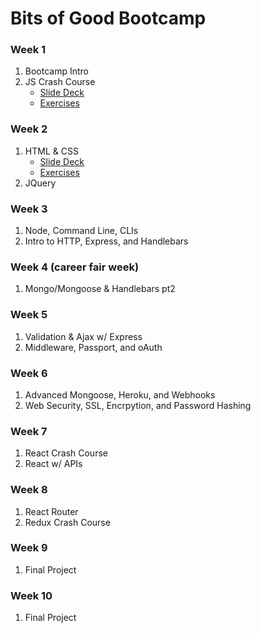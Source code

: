 # Bits of Good Bootcamp

### Week 1
1. Bootcamp Intro
2. JS Crash Course
   - [Slide Deck](https://docs.google.com/presentation/d/1buIrHO2EcgGLL7WIVXJ4vgJGPsd2rNt0a-DCv-SAId8/edit?usp=sharing)
   - [Exercises](https://github.com/GTBitsOfGood/bootcamp/tree/master/1_javascript)
### Week 2
1. HTML & CSS
    - [Slide Deck](https://docs.google.com/presentation/d/1POMfrkOvPWVUZCEXwS5x2iylqtFox02bhPeyx4xM3w4/edit?usp=sharing)
    - [Exercises](https://github.com/GTBitsOfGood/bootcamp/tree/master/2_html_css)
2. JQuery
### Week 3
1. Node, Command Line, CLIs
2. Intro to HTTP, Express, and Handlebars
### Week 4 (career fair week)
1. Mongo/Mongoose & Handlebars pt2
### Week 5
1. Validation & Ajax w/ Express
2. Middleware, Passport, and oAuth
### Week 6
1. Advanced Mongoose, Heroku, and Webhooks
2. Web Security, SSL, Encrpytion, and Password Hashing
### Week 7
1. React Crash Course
2. React w/ APIs
### Week 8
1. React Router
2. Redux Crash Course

### Week 9
1. Final Project

### Week 10
1. Final Project
